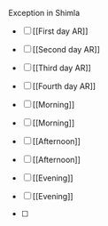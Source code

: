 Exception in Shimla
- [ ] [[First day AR]]
- [ ] [[Second day AR]]
- [ ] [[Third day AR]]
- [ ] [[Fourth day AR]]

- [ ] [[Morning]]
- [ ] [[Morning]]
- [ ] [[Afternoon]]
- [ ] [[Afternoon]]
- [ ] [[Evening]]
- [ ] [[Evening]]
- [ ] 